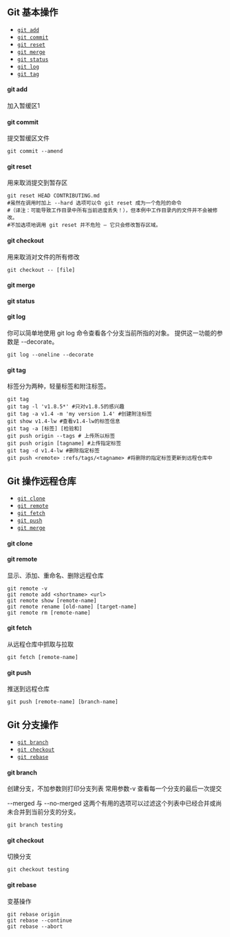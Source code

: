 ## Git 基本操作

- [`git add`](#git-add)
- [`git commit`](#git-commit)
- [`git reset`](#git-reset)
- [`git merge`](#git-merge)
- [`git status`](#git-status)
- [`git log`](#git-log)
- [`git tag`](#git-tag)

#### git add

加入暂缓区1

#### git commit

提交暂缓区文件

```
git commit --amend

```

#### git reset

用来取消提交到暂存区

```
git reset HEAD CONTRIBUTING.md
#虽然在调用时加上 --hard 选项可以令 git reset 成为一个危险的命令
#（译注：可能导致工作目录中所有当前进度丢失！），但本例中工作目录内的文件并不会被修改。
#不加选项地调用 git reset 并不危险 — 它只会修改暂存区域。
```

#### git checkout

用来取消对文件的所有修改

```
git checkout -- [file]
```

#### git merge

#### git status

#### git log

你可以简单地使用 git log 命令查看各个分支当前所指的对象。 提供这一功能的参数是 --decorate。

```
git log --oneline --decorate
```

#### git tag

标签分为两种，轻量标签和附注标签。

```
git tag
git tag -l 'v1.8.5*' #只对v1.8.5的感兴趣
git tag -a v1.4 -m 'my version 1.4' #创建附注标签
git show v1.4-lw #查看v1.4-lw的标签信息
git tag -a [标签] [检验和]
git push origin --tags # 上传所以标签
git push origin [tagname] #上传指定标签
git tag -d v1.4-lw #删除指定标签
git push <remote> :refs/tags/<tagname> #将删除的指定标签更新到远程仓库中

```

## Git 操作远程仓库

- [`git clone`](#git-clone)
- [`git remote`](#git-remote)
- [`git fetch`](#git-fetch)
- [`git push`](#git-push)
- [`git merge`](#git-merge)

#### git clone

#### git remote

显示、添加、重命名、删除远程仓库

```
git remote -v
git remote add <shortname> <url>
git remote show [remote-name]
git remote rename [old-name] [target-name]
git remote rm [remote-name]
```

#### git fetch

从远程仓库中抓取与拉取

```
git fetch [remote-name]
```

#### git push

推送到远程仓库

```
git push [remote-name] [branch-name]
```

## Git 分支操作

- [`git branch`](#git-branch)
- [`git checkout`](#git-checkout)
- [`git rebase`](#git-rebase)

#### git branch

创建分支，不加参数则打印分支列表
常用参数-v 查看每一个分支的最后一次提交

--merged 与 --no-merged 这两个有用的选项可以过滤这个列表中已经合并或尚未合并到当前分支的分支。

```
git branch testing
```

#### git checkout

切换分支

```
git checkout testing
```

#### git rebase

变基操作

```
git rebase origin
git rebase --continue
git rebase --abort
```
